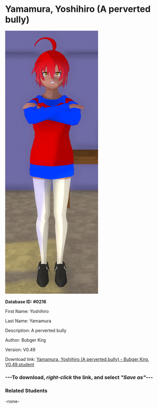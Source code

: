 # Yamamura, Yoshihiro (A perverted bully)

<img src="../../Files/Images/Yamamura, Yoshihiro (A perverted bully).png" title="Yamamura, Yoshihiro (A perverted bully) - Bubger Kirg, V0.49">

**Database ID: #0216**

First Name: Yoshihiro

Last Name: Yamamura

Description: A perverted bully

Author: Bubger Kirg

Version: V0.49

Download link: <a href="https://raw.githubusercontent.com/Arbiter1223/Daigaku-Gurashi-Custom-Students/master/Files/Student%20Files/Yamamura%2C%20Yoshihiro%20(A%20perverted%20bully)%20-%20Bubger%20Kirg%2C%20V0.49.student">Yamamura, Yoshihiro (A perverted bully) - Bubger Kirg, V0.49.student</a>

### ---**To download, _right-click_ the link, and select _"Save as"_**---

### Related Students

-none-

